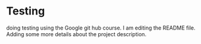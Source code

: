 # Testing
doing testing using the Google git hub course.
I am editing the README file. Adding some more details about the project description.
